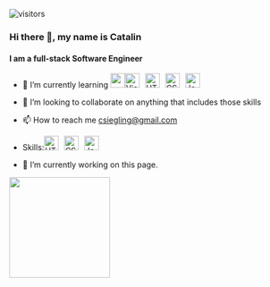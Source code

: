 ![visitors](https://visitor-badge.glitch.me/badge?page_id=ant-acid.readme&left_color=black&right_color=blue)
### Hi there 👋, my name is Catalin
#### I am a full-stack Software Engineer


- 🌱 I’m currently learning <img width="26px" src="https://cdn.jsdelivr.net/gh/devicons/devicon/icons/github/github-original.svg" /><img  alt="Visual Studio Code" width="26px" src="https://cdn.jsdelivr.net/gh/devicons/devicon/icons/vscode/vscode-original.svg" style="padding-right:10px;" /><img  alt="HTML5" width="26px" src="https://cdn.jsdelivr.net/gh/devicons/devicon/icons/html5/html5-original.svg" style="padding-right:10px;" /><img  alt="CSS3" width="26px" src="https://cdn.jsdelivr.net/gh/devicons/devicon/icons/css3/css3-original.svg" style="padding-right:10px;" /><img  alt="JavaScript" width="26px" src="https://cdn.jsdelivr.net/gh/devicons/devicon/icons/javascript/javascript-original.svg" style="padding-right:10px;" />
- 💞️ I’m looking to collaborate on anything that includes those skills
- 📫 How to reach me csiegling@gmail.com

- Skills:<img  alt="HTML5" width="26px" src="https://cdn.jsdelivr.net/gh/devicons/devicon/icons/html5/html5-original.svg" style="padding-right:10px;" /><img  alt="CSS3" width="26px" src="https://cdn.jsdelivr.net/gh/devicons/devicon/icons/css3/css3-original.svg" style="padding-right:10px;" /><img  alt="JavaScript" width="26px" src="https://cdn.jsdelivr.net/gh/devicons/devicon/icons/javascript/javascript-original.svg" style="padding-right:10px;" />


- 🔭 I’m currently working on this page. 

<img height="180em" src="https://github-readme-stats.vercel.app/api?username=Ant-Acid&show_icons=true&hide_border=true&&count_private=true&include_all_commits=true" /><!--<img src="https://wakatime.com/share/@d1c92954-7ef0-4528-b862-07f2286b1118/c7ef759d-b092-4059-8ec6-dff4a4880cf6.svg" height="400px">-->
<!--START_SECTION:waka-->
<!--END_SECTION:waka-->

